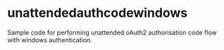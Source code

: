 # unattendedauthcodewindows
Sample code for performing unattended oAuth2 authorisation code flow with windows authentication.
